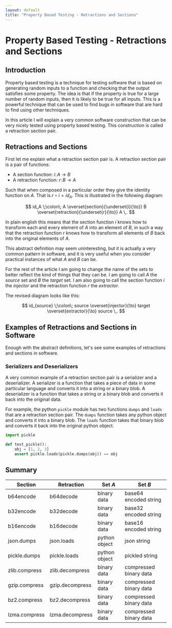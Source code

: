```yaml
---
layout: default
title: "Property Based Testing - Retractions and Sections"
---
```

<!--
I am writing this article for my blog about property based testing using
hypothesis. It is not a general introduction to property based testing, but
a particular pattern that I have found useful in my work.  I am explaining it
from a mathematical perspective first and then showing how it shows all over
the place in software.  I am using python and hypothesis for the examples.

The general structure of the article is the following:

1.  Introduction to property based testing
2.  Introduction to retractions section pairs from category theory
3.  Examples of retractions and sections in software
4.  Examples of property based tests using hypothesis
5.  Conclusion

The target for this article is people that are already familiar with
python and testing, but that are not familiar with property based testing
or category theory.  So after every concept I will explain it in plain
english and then show how it is used in software.

-->

# Property Based Testing - Retractions and Sections

## Introduction

Property based testing is a technique for testing software that is based on
generating random inputs to a function and checking that the output satisfies
some property.  The idea is that if the property is true for a large number of
random inputs, then it is likely to be true for all inputs.  This is a
powerful technique that can be used to find bugs in software that are hard to
find using other techniques.

In this article I will explain a very common software construction that
can be very nicely tested using property based testing.  This construction
is called a retraction section pair.

## Retractions and Sections

First let me explain what a retraction section pair is.  A retraction
section pair is a pair of functions:

* A section function: $i\colon A\to B$
* A retraction function: $r\colon B\to A$

Such that when composed in a particular order they give the identity function
on $A$.  That is $r\circ i = id_A$.  This is illustrated in the following
diagram:

$$
  id_A
    \;\colon\; 
  A \overset{section}{\underset{i}{\to}} B \overset{retraction}{\underset{r}{\to}} A
  \,.
$$

In plain english this means that the section function $i$ knows how to
transform each and every element of $A$ into an element of $B$, in such a way
that the retraction function $r$ knows how to transform all elements of $B$
back into the original elements of $A$.

This abstract definition may seem uninteresting, but it is actually a very
common pattern in software, and it is very useful when you consider practical
instances of what $A$ and $B$ can be.

For the rest of the article I am going to change the name of the sets to better
reflect the kind of things that they can be.  I am going to call $A$ the
*source* set and $B$ the *target* set.  I am also going to call the section
function $i$ the *injector* and the retraction function $r$ the *extractor*.

The revised diagram looks like this:

$$
  id_{source}
    \;\colon\; 
  source \overset{injector}{\to} target \overset{extractor}{\to} source
  \,.
$$

## Examples of Retractions and Sections in Software

Enough with the abstract definitions, let's see some examples of retractions
and sections in software.

<!--
TODO: Examples to cover
- serializers and deserializers (example: pickle, then name baseN family, json, yaml, etc)
- compressors and decompressors
- encryption and decryption
- encoders and decoders

NOTE: Show them in a table at the end

-->

### Serializers and Deserializers

A very common example of a retraction section pair is a serializer and a
deserializer.  A serializer is a function that takes a piece of data in some
particular language and converts it into a string or a binary blob.  A
deserializer is a function that takes a string or a binary blob and converts
it back into the original data.

For example, the python `pickle` module has two functions `dumps` and `loads`
that are a retraction section pair.  The `dumps` function takes any python
object and converts it into a binary blob.  The `loads` function takes that
binary blob and converts it back into the original python object.

```python
import pickle

def test_pickle():
    obj = [1, 2, 3]
    assert pickle.loads(pickle.dumps(obj)) == obj
```


## Summary

| Section | Retraction | Set $A$ | Set $B$ |
|---------|------------|-------|-------|
| b64encode | b64decode | binary data | base64 encoded string |
| b32encode | b32decode | binary data | base32 encoded string |
| b16encode | b16decode | binary data | base16 encoded string |
| json.dumps | json.loads | python object | json string |
| pickle.dumps | pickle.loads | python object | pickled string |
| zlib.compress | zlib.decompress | binary data | compressed binary data |
| gzip.compress | gzip.decompress | binary data | compressed binary data |
| bz2.compress | bz2.decompress | binary data | compressed binary data |
| lzma.compress | lzma.decompress | binary data | compressed binary data |



